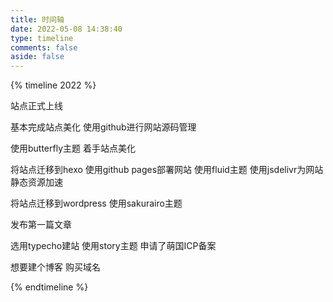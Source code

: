 ```yaml
---
title: 时间轴
date: 2022-05-08 14:38:40
type: timeline
comments: false
aside: false
---
```

{% timeline 2022 %}
<!-- timeline 05-08 -->
站点正式上线
<!-- endtimeline -->
<!-- timeline 05-07 -->
基本完成站点美化
使用github进行网站源码管理
<!-- endtimeline -->
<!-- timeline 05-01 -->
使用butterfly主题
着手站点美化
<!-- endtimeline -->
<!-- timeline 04-29 -->
将站点迁移到hexo
使用github pages部署网站
使用fluid主题
使用jsdelivr为网站静态资源加速
<!-- endtimeline -->
<!-- timeline 04-19 -->
将站点迁移到wordpress
使用sakurairo主题
<!-- endtimeline -->
<!-- timeline 04-14 -->
发布第一篇文章
<!-- endtimeline -->
<!-- timeline 04-13 -->
选用typecho建站
使用story主题
申请了萌国ICP备案
<!-- endtimeline -->
<!-- timeline 04-12 -->
想要建个博客
购买域名
<!-- endtimeline -->
{% endtimeline %}
